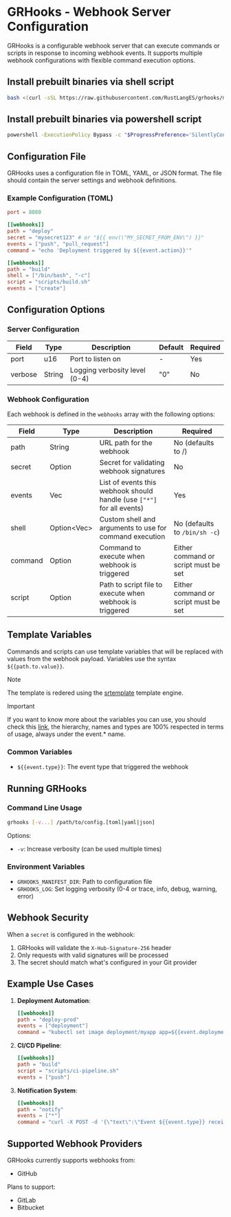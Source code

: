 # GRHooks - Webhook Server Configuration

GRHooks is a configurable webhook server that can execute commands or scripts in response to incoming webhook events. It supports multiple webhook configurations with flexible command execution options.

## Install prebuilt binaries via shell script

```sh
bash <(curl -sSL https://raw.githubusercontent.com/RustLangES/grhooks/main/scripts/install.sh)
```

## Install prebuilt binaries via powershell script

```sh
powershell -ExecutionPolicy Bypass -c "$ProgressPreference='SilentlyContinue'; iex ((New-Object System.Net.WebClient).DownloadString('https://raw.githubusercontent.com/RustLangES/grhooks/main/scripts/install.ps1'))"
```

## Configuration File

GRHooks uses a configuration file in TOML, YAML, or JSON format. The file should contain the server settings and webhook definitions.

### Example Configuration (TOML)

```toml
port = 8080

[[webhooks]]
path = "deploy"
secret = "mysecret123" # or "${{ env(\"MY_SECRET_FROM_ENV\") }}"
events = ["push", "pull_request"]
command = "echo 'Deployment triggered by ${{event.action}}'"

[[webhooks]]
path = "build"
shell = ["/bin/bash", "-c"]
script = "scripts/build.sh"
events = ["create"]
```

## Configuration Options

### Server Configuration

| Field   | Type   | Description                   | Default | Required |
| ------- | ------ | ----------------------------- | ------- | -------- |
| port    | u16    | Port to listen on             | -       | Yes      |
| verbose | String | Logging verbosity level (0-4) | "0"     | No       |

### Webhook Configuration

Each webhook is defined in the `webhooks` array with the following options:

| Field   | Type                | Description                                                            | Required                             |
| ------- | ------------------- | ---------------------------------------------------------------------- | ------------------------------------ |
| path    | String              | URL path for the webhook                                               | No (defaults to /)                   |
| secret  | Option<String>      | Secret for validating webhook signatures                               | No                                   |
| events  | Vec<String>         | List of events this webhook should handle (use `["*"]` for all events) | Yes                                  |
| shell   | Option<Vec<String>> | Custom shell and arguments to use for command execution                | No (defaults to `/bin/sh -c`)        |
| command | Option<String>      | Command to execute when webhook is triggered                           | Either command or script must be set |
| script  | Option<PathBuf>     | Path to script file to execute when webhook is triggered               | Either command or script must be set |

## Template Variables

Commands and scripts can use template variables that will be replaced with values from the webhook payload. Variables use the syntax `${{path.to.value}}`.

> [!NOTE]
> The template is redered using the [srtemplate](https://github.com/SergioRibera/srtemplate) template engine.

> [!IMPORTANT]
> If you want to know more about the variables you can use, you should check this [link](https://docs.github.com/es/webhooks/webhook-events-and-payloads#branch_protection_configuration),
> the hierarchy, names and types are 100% respected in terms of usage, always under the event.\* name.

### Common Variables

- `${{event.type}}`: The event type that triggered the webhook

## Running GRHooks

### Command Line Usage

```bash
grhooks [-v...] /path/to/config.[toml|yaml|json]
```

Options:

- `-v`: Increase verbosity (can be used multiple times)

### Environment Variables

- `GRHOOKS_MANIFEST_DIR`: Path to configuration file
- `GRHOOKS_LOG`: Set logging verbosity (0-4 or trace, info, debug, warning, error)

## Webhook Security

When a `secret` is configured in the webhook:

1. GRHooks will validate the `X-Hub-Signature-256` header
2. Only requests with valid signatures will be processed
3. The secret should match what's configured in your Git provider

## Example Use Cases

1. **Deployment Automation**:

   ```toml
   [[webhooks]]
   path = "deploy-prod"
   events = ["deployment"]
   command = "kubectl set image deployment/myapp app=${{event.deployment.payload.image}}"
   ```

2. **CI/CD Pipeline**:

   ```toml
   [[webhooks]]
   path = "build"
   script = "scripts/ci-pipeline.sh"
   events = ["push"]
   ```

3. **Notification System**:
   ```toml
   [[webhooks]]
   path = "notify"
   events = ["*"]
   command = "curl -X POST -d '{\"text\":\"Event ${{event.type}} received\"}' $SLACK_WEBHOOK"
   ```

## Supported Webhook Providers

GRHooks currently supports webhooks from:

- GitHub

Plans to support:

- GitLab
- Bitbucket
